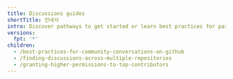 ```yaml
---
title: Discussions guides
shortTitle: 안내서
intro: Discover pathways to get started or learn best practices for participating or monitoring your community's discussions.
versions:
  fpt: '*'
children:
  - /best-practices-for-community-conversations-on-github
  - /finding-discussions-across-multiple-repositories
  - /granting-higher-permissions-to-top-contributors
---
```


